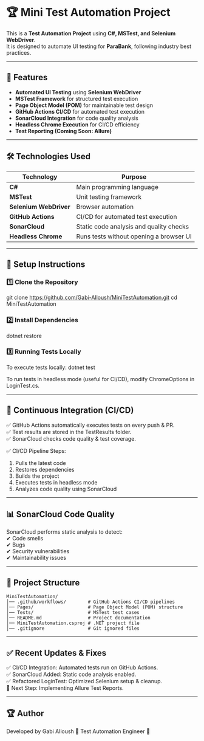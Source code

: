 ﻿# 🏆 Mini Test Automation Project

This is a **Test Automation Project** using **C#, MSTest, and Selenium WebDriver**.  
It is designed to automate UI testing for **ParaBank**, following industry best practices.

---

## 🚀 Features
- **Automated UI Testing** using **Selenium WebDriver**
- **MSTest Framework** for structured test execution
- **Page Object Model (POM)** for maintainable test design
- **GitHub Actions CI/CD** for automated test execution
- **SonarCloud Integration** for code quality analysis
- **Headless Chrome Execution** for CI/CD efficiency
- **Test Reporting (Coming Soon: Allure)**

---

## 🛠️ Technologies Used
| Technology       | Purpose |
|-----------------|---------|
| **C#**          | Main programming language |
| **MSTest**      | Unit testing framework |
| **Selenium WebDriver** | Browser automation |
| **GitHub Actions** | CI/CD for automated test execution |
| **SonarCloud**  | Static code analysis and quality checks |
| **Headless Chrome** | Runs tests without opening a browser UI |

---

## 📌 Setup Instructions

### **1️⃣ Clone the Repository**
git clone https://github.com/Gabi-Alloush/MiniTestAutomation.git
cd MiniTestAutomation

### **2️⃣ Install Dependencies**
dotnet restore

### **3️⃣ Running Tests Locally**
To execute tests locally:
dotnet test

To run tests in headless mode (useful for CI/CD), modify ChromeOptions in LoginTest.cs.

---

## 🔄 Continuous Integration (CI/CD)
✅ GitHub Actions automatically executes tests on every push & PR.  
✅ Test results are stored in the TestResults folder.  
✅ SonarCloud checks code quality & test coverage.

✅ CI/CD Pipeline Steps:
1. Pulls the latest code
2. Restores dependencies
3. Builds the project
4. Executes tests in headless mode
5. Analyzes code quality using SonarCloud

---

## 📊 SonarCloud Code Quality
SonarCloud performs static analysis to detect:  
✔ Code smells  
✔ Bugs  
✔ Security vulnerabilities  
✔ Maintainability issues

---

## 📂 Project Structure
```
MiniTestAutomation/
│── .github/workflows/        # GitHub Actions CI/CD pipelines
│── Pages/                    # Page Object Model (POM) structure
│── Tests/                    # MSTest test cases
│── README.md                 # Project documentation
│── MiniTestAutomation.csproj # .NET project file
│── .gitignore                # Git ignored files
```

---

## ✅ Recent Updates & Fixes  
✅ CI/CD Integration: Automated tests run on GitHub Actions.  
✅ SonarCloud Added: Static code analysis enabled.  
✅ Refactored LoginTest: Optimized Selenium setup & cleanup.  
🔄 Next Step: Implementing Allure Test Reports.

---

## 🏆 Author
Developed by Gabi Alloush
🚀 Test Automation Engineer 🚀
